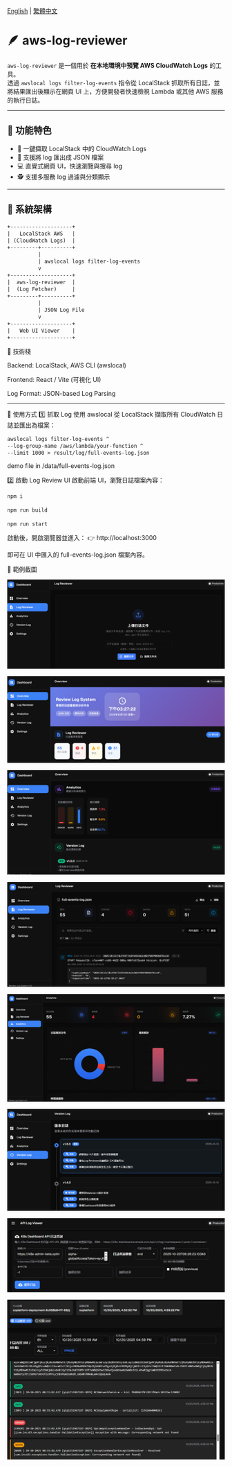 [English](./README.md) | [繁體中文](./README.zh-TW.md)

# 🪶 aws-log-reviewer

`aws-log-reviewer` 是一個用於 **在本地環境中預覽 AWS CloudWatch Logs** 的工具。  
透過 `awslocal logs filter-log-events` 指令從 LocalStack 抓取所有日誌，並將結果匯出後顯示在網頁 UI 上，方便開發者快速檢視 Lambda 或其他 AWS 服務的執行日誌。

---

## 🚀 功能特色

- 🧾 一鍵擷取 LocalStack 中的 CloudWatch Logs  
- 📂 支援將 log 匯出成 JSON 檔案  
- 💻 直覺式網頁 UI，快速瀏覽與搜尋 log  
- 🕵️ 支援多服務 log 過濾與分類顯示  

---

## 🧩 系統架構

```text
+--------------------+
|   LocalStack AWS   |
| (CloudWatch Logs)  |
+---------+----------+
          |
          | awslocal logs filter-log-events
          v
+--------------------+
|  aws-log-reviewer  |
|  (Log Fetcher)     |
+---------+----------+
          |
          | JSON Log File
          v
+--------------------+
|   Web UI Viewer    |
+--------------------+
```

🧰 技術棧

Backend: LocalStack, AWS CLI (awslocal)

Frontend: React / Vite (可視化 UI)

Log Format: JSON-based Log Parsing

---

🧭 使用方式
1️⃣ 抓取 Log
使用 awslocal 從 LocalStack 擷取所有 CloudWatch 日誌並匯出為檔案：

```
awslocal logs filter-log-events ^
--log-group-name /aws/lambda/your-function ^
--limit 1000 > result/log/full-events-log.json
```
demo file in /data/full-events-log.json

2️⃣ 啟動 Log Review UI
啟動前端 UI，瀏覽日誌檔案內容：

```
npm i

npm run build

npm run start
```

啟動後，開啟瀏覽器並進入：
👉 http://localhost:3000

即可在 UI 中匯入的 full-events-log.json 檔案內容。

📸 範例截圖

![import-logs](./img/import-logs.png)

![dashboard](./img/dashboard1.png)

![dashboard](./img/dashboard2.png)

![log-reviewer](./img/log-reviewer.png)

![analytics](./img/analytics.png)

![version-log](./img/version-log.png)

![api-log-viewer](./img/api-log-viewer1.png)

![api-log-viewer](./img/api-log-viewer2.png)


